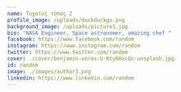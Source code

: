 ```yaml
---
name: Τυχαίος τύπος 2
profile_image: /uploads/duckduckgo.png
background_image: /uploads/picture1.jpg
bio: "NASA Engineer, Space astronomer, amazing chef "
facebook: https://www.facebook.com/random
instagram: https://www.instagram.com/random
twitter: https://www.twitter.com/random
cover: ./cover/benjamin-voros-U-Kty6HxcQc-unsplash.jpg
id: random
image: ./images/author3.png
linkedin: https://www.linkedin.com/random
---
```

